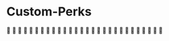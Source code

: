 # Custom-Perks

:star_struck: :star_struck: :star_struck: :star_struck: :star_struck: :star_struck: :star_struck: :star_struck: :star_struck: :star_struck: :star_struck: :star_struck: :star_struck: :star_struck: :star_struck: :star_struck: :star_struck: :star_struck: :star_struck: :star_struck: :star_struck: :star_struck: :star_struck: :star_struck: :star_struck: :star_struck: :star_struck: :star_struck: 